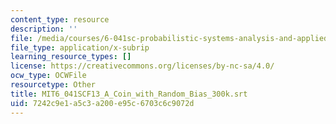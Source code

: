 ```yaml
---
content_type: resource
description: ''
file: /media/courses/6-041sc-probabilistic-systems-analysis-and-applied-probability-fall-2013/7242c9e1a5c3a200e95c6703c6c9072d_MIT6_041SCF13_A_Coin_with_Random_Bias_300k.srt
file_type: application/x-subrip
learning_resource_types: []
license: https://creativecommons.org/licenses/by-nc-sa/4.0/
ocw_type: OCWFile
resourcetype: Other
title: MIT6_041SCF13_A_Coin_with_Random_Bias_300k.srt
uid: 7242c9e1-a5c3-a200-e95c-6703c6c9072d
---
```

